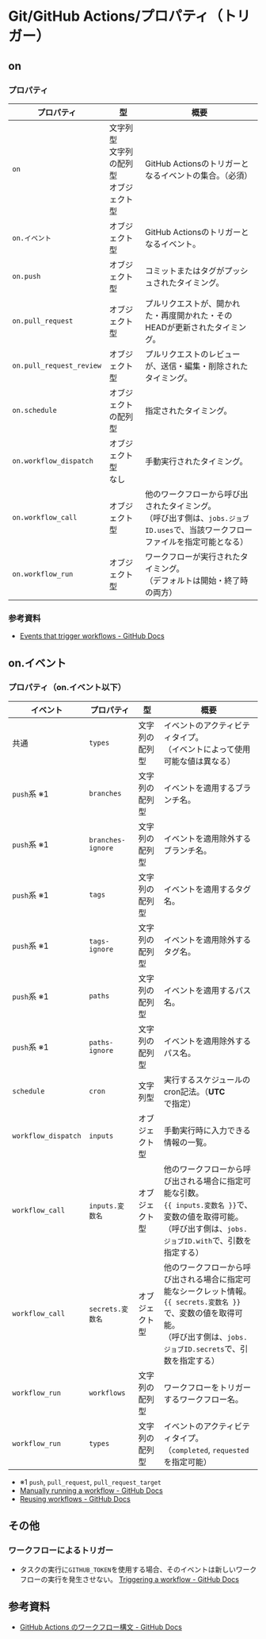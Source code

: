 # Git/GitHub Actions/プロパティ（トリガー）

## on

### プロパティ

| プロパティ               | 型                                               | 概要                                                         |
| ------------------------ | ------------------------------------------------ | ------------------------------------------------------------ |
| `on`                     | 文字列型<br />文字列の配列型<br />オブジェクト型 | GitHub Actionsのトリガーとなるイベントの集合。（必須）       |
| `on.イベント`            | オブジェクト型                                   | GitHub Actionsのトリガーとなるイベント。                     |
| `on.push`                | オブジェクト型                                   | コミットまたはタグがプッシュされたタイミング。               |
| `on.pull_request`        | オブジェクト型                                   | プルリクエストが、開かれた・再度開かれた・そのHEADが更新されたタイミング。 |
| `on.pull_request_review` | オブジェクト型                                   | プルリクエストのレビューが、送信・編集・削除されたタイミング。 |
| `on.schedule`            | オブジェクトの配列型                             | 指定されたタイミング。                                       |
| `on.workflow_dispatch`   | オブジェクト型<br />なし                         | 手動実行されたタイミング。                                   |
| `on.workflow_call`       | オブジェクト型                                   | 他のワークフローから呼び出されたタイミング。<br />（呼び出す側は、`jobs.ジョブID.uses`で、当該ワークフローファイルを指定可能となる） |
| `on.workflow_run`        | オブジェクト型                                   | ワークフローが実行されたタイミング。<br />（デフォルトは開始・終了時の両方） |

### 参考資料

- [Events that trigger workflows - GitHub Docs](https://docs.github.com/en/actions/using-workflows/events-that-trigger-workflows)

## on.イベント

### プロパティ（on.イベント以下）

| イベント                                      | プロパティ                        | 型             | 概要                                                         |
| --------------------------------------------- | --------------------------------- | -------------- | ------------------------------------------------------------ |
| 共通                                          | `types`               | 文字列の配列型 | イベントのアクティビティタイプ。<br />（イベントによって使用可能な値は異なる） |
| `push`系 ※1 | `branches`            | 文字列の配列型 | イベントを適用するブランチ名。                               |
| `push`系 ※1 | `branches-ignore`     | 文字列の配列型 | イベントを適用除外するブランチ名。                           |
| `push`系 ※1 | `tags`                | 文字列の配列型 | イベントを適用するタグ名。                                   |
| `push`系 ※1 | `tags-ignore`         | 文字列の配列型 | イベントを適用除外するタグ名。                               |
| `push`系 ※1 | `paths`               | 文字列の配列型 | イベントを適用するパス名。                                   |
| `push`系 ※1 | `paths-ignore`        | 文字列の配列型 | イベントを適用除外するパス名。                               |
| `schedule`                                    | `cron`              | 文字列型       | 実行するスケジュールのcron記法。（**UTC**で指定）            |
| `workflow_dispatch`                           | `inputs`     | オブジェクト型 | 手動実行時に入力できる情報の一覧。                           |
| `workflow_call`                               | `inputs.変数名`  | オブジェクト型 | 他のワークフローから呼び出される場合に指定可能な引数。<br />`{{ inputs.変数名 }}`で、変数の値を取得可能。<br />（呼び出す側は、`jobs.ジョブID.with`で、引数を指定する） |
| `workflow_call`                               | `secrets.変数名` | オブジェクト型 | 他のワークフローから呼び出される場合に指定可能なシークレット情報。<br />`{{ secrets.変数名 }}`で、変数の値を取得可能。<br />（呼び出す側は、`jobs.ジョブID.secrets`で、引数を指定する） |
| `workflow_run`                                | `workflows`       | 文字列の配列型 | ワークフローをトリガーするワークフロー名。                   |
| `workflow_run`                                | `types`           | 文字列の配列型 | イベントのアクティビティタイプ。<br />（`completed`, `requested`を指定可能） |

- ※1 `push`, `pull_request`, `pull_request_target`
- [Manually running a workflow - GitHub Docs](https://docs.github.com/en/actions/managing-workflow-runs/manually-running-a-workflow)
- [Reusing workflows - GitHub Docs](https://docs.github.com/ja/actions/using-workflows/reusing-workflows)

## その他

### ワークフローによるトリガー

- タスクの実行に`GITHUB_TOKEN`を使用する場合、そのイベントは新しいワークフローの実行を発生させない。
  [Triggering a workflow - GitHub Docs](https://docs.github.com/ja/actions/using-workflows/triggering-a-workflow#triggering-a-workflow-from-a-workflow)

## 参考資料

- [GitHub Actions のワークフロー構文 - GitHub Docs](https://docs.github.com/ja/actions/using-workflows/workflow-syntax-for-github-actions#on)
